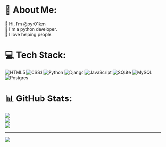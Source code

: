# 💫 About Me:
👋 Hi, I’m @pyr01ken<br>👾 I'm a python developer.<br>💙 I love helping people.


# 💻 Tech Stack:
![HTML5](https://img.shields.io/badge/html5-%23E34F26.svg?style=for-the-badge&logo=html5&logoColor=white) ![CSS3](https://img.shields.io/badge/css3-%231572B6.svg?style=for-the-badge&logo=css3&logoColor=white) ![Python](https://img.shields.io/badge/python-3670A0?style=for-the-badge&logo=python&logoColor=ffdd54) ![Django](https://img.shields.io/badge/django-%23092E20.svg?style=for-the-badge&logo=django&logoColor=white) ![JavaScript](https://img.shields.io/badge/javascript-%23323330.svg?style=for-the-badge&logo=javascript&logoColor=%23F7DF1E) ![SQLite](https://img.shields.io/badge/sqlite-%2307405e.svg?style=for-the-badge&logo=sqlite&logoColor=white) ![MySQL](https://img.shields.io/badge/mysql-%2300f.svg?style=for-the-badge&logo=mysql&logoColor=white) ![Postgres](https://img.shields.io/badge/postgres-%23316192.svg?style=for-the-badge&logo=postgresql&logoColor=white)

# 📊 GitHub Stats:
![](https://github-readme-stats.vercel.app/api?username=pyr01ken&theme=dark&hide_border=false&include_all_commits=false&count_private=false)<br/>
![](https://github-readme-streak-stats.herokuapp.com/?user=pyr01ken&theme=dark&hide_border=false)<br/>
![](https://github-readme-stats.vercel.app/api/top-langs/?username=pyr01ken&theme=dark&hide_border=false&include_all_commits=false&count_private=false&layout=compact)

---
[![](https://visitcount.itsvg.in/api?id=pyr01ken&icon=2&color=0)](https://visitcount.itsvg.in)

<!-- Proudly created with GPRM ( https://gprm.itsvg.in ) -->
